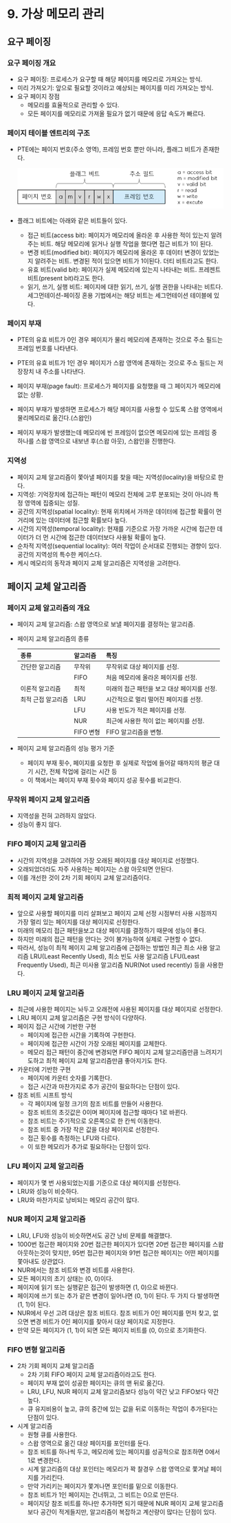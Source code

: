 # 9. 가상 메모리 관리

## 요구 페이징

### 요구 페이징 개요

- 요구 페이징: 프로세스가 요구할 때 해당 페이지를 메모리로 가져오는 방식.
- 미리 가져오기: 앞으로 필요할 것이라고 예상되는 페이지를 미리 가져오는 방식.
- 요구 페이지 장점
    - 메모리를 효율적으로 관리할 수 있다.
    - 모든 페이지를 메모리로 가져올 필요가 없기 때문에 응답 속도가 빠르다.

### 페이지 테이블 엔트리의 구조

- PTE에는 페이지 번호(주소 영역), 프레임 번호 뿐만 아니라, 플래그 비트가 존재한다.
  
    ![Untitled](assets/Untitled-4551391.png)
    
- 플래그 비트에는 아래와 같은 비트들이 있다.
    - 접근 비트(access bit): 페이지가 메모리에 올라온 후 사용한 적이 있는지 알려주는 비트. 해당 메모리에 읽거나 실행 작업을 했다면 접근 비트가 1이 된다.
    - 변경 비트(modified bit): 페이지가 메모리에 올라온 후 데이터 변경이 있었는지 알려주는 비트. 변경된 적이 있으면 비트가 1이된다. 더티 비트라고도 한다.
    - 유효 비트(valid bit): 페이지가 실제 메모리에 있는지 나타내는 비트. 프레젠트 비트(present bit)라고도 한다.
    - 읽기, 쓰기, 실행 비트: 페이지에 대한 읽기, 쓰기, 실행 권한을 나타내는 비트다. 세그먼테이션-페이징 혼용 기법에서는 해당 비트는 세그먼테이션 테이블에 있다.

### 페이지 부재

- PTE의 유효 비트가 0인 경우 페이지가 물리 메모리에 존재하는 것으로 주소 필드는 프레임 번호를 나타낸다.
- PTE의 유효 비트가 1인 경우 페이지가 스왑 영역에 존재하는 것으로 주소 필드는 저장장치 내 주소를 나타낸다.
- 페이지 부재(page fault): 프로세스가 페이지를 요청했을 때 그 페이지가 메모리에 없는 상황.
- 페이지 부재가 발생하면 프로세스가 해당 페이지를 사용할 수 있도록 스왑 영역에서 물리메모리로 옮긴다.(스왑인)
  
- 페이지 부재가 발생했는데 메모리에 빈 프레임이 없으면 메모리에 있는 프레임 중 하나를 스왑 영역으로 내보낸 후(스왑 아웃), 스왑인을 진행한다.
  

### 지역성

- 페이지 교체 알고리즘이 쫓아낼 페이지를 찾을 때는 지역성(locality)을 바탕으로 한다.
- 지역성: 기억장치에 접근하는 패턴이 메모리 전체에 고루 분포되는 것이 아니라 특정 영역에 집중되는 성질.
- 공간의 지역성(spatial locality): 현재 위치에서 가까운 데이터에 접근할 확률이 먼 거리에 있는 데이터에 접근할 확률보다 높다.
- 시간의 지역성(temporal locality): 현재를 기준으로 가장 가까운 시간에 접근한 데이터가 더 먼 시간에 접근한 데이터보다 사용될 확률이 높다.
- 순차적 지역성(sequential locality): 여러 작업이 순서대로 진행되는 경향이 있다. 공간의 지역성의 특수한 케이스다.
- 케시 메모리의 동작과 페이지 교체 알고리즘은 지역성을 고려한다.

## 페이지 교체 알고리즘

### 페이지 교체 알고리즘의 개요

- 페이지 교체 알고리즘: 스왑 영역으로 보낼 페이지를 결정하는 알고리즘.
- 페이지 교체 알고리즘의 종류
  
  
    | 종류 | 알고리즘 | 특징 |
    | --- | --- | --- |
    | 간단한 알고리즘 | 무작위 | 무작위로 대상 페이지를 선정. |
    |  | FIFO | 처음 메모리에 올라온 페이지를 선정. |
    | 이론적 알고리즘 | 최적 | 미래의 접근 패턴을 보고 대상 페이지를 선정. |
    | 최적 근접 알고리즘 | LRU | 시간적으로 멀리 떨어진 페이지를 선정. |
    |  | LFU | 사용 빈도가 적은 페이지를 선정. |
    |  | NUR | 최근에 사용한 적이 없는 페이지를 선정. |
    |  | FIFO 변형 | FIFO 알고리즘을 변형. |
- 페이지 교체 알고리즘의 성능 평가 기준
    - 페이지 부재 횟수, 페이지를 요청한 후 실제로 작업에 들어갈 때까지의 평균 대기 시간, 전체 작업에 걸리는 시간 등
    - 이 책에서는 페이지 부재 횟수와 페이지 성공 횟수를 비교한다.

### 무작위 페이지 교체 알고리즘

- 지역성을 전혀 고려하지 않았다.
- 성능이 좋지 않다.

### FIFO 페이지 교체 알고리즘

- 시간의 지역성을 고려하여 가장 오래된 페이지를 대상 페이지로 선정했다.
- 오래되었더라도 자주 사용하는 페이지는 스왑 아웃되면 안된다.
- 이를 개선한 것이 2차 기회 페이지 교체 알고리즘이다.

### 최적 페이지 교체 알고리즘

- 앞으로 사용할 페이지를 미리 살펴보고 페이지 교체 선정 시점부터 사용 시점까지 가장 멀리 있는 페이지를 대상 페이지로 선정한다.
- 미래의 메모리 접근 패턴을보고 대상 페이지를 결정하기 때문에 성능이 좋다.
- 하지만 미래의 접근 패턴을 안다는 것이 불가능하여 실제로 구현할 수 없다.
- 따라서, 성능이 최적 페이지 교체 알고리즘에 근접하는 방법인 최근 최소 사용 알고리즘 LRU(Least Recently Used), 최소 빈도 사용 알고리즘 LFU(Least Frequently Used), 최근 미사용 알고리즘 NUR(Not used recently) 등을 사용한다.

### LRU 페이지 교체 알고리즘

- 최근에 사용한 페이지는 놔두고 오래전에 사용된 페이지를 대상 페이지로 선정한다.
- LRU 페이지 교체 알고리즘은 구현 방식이 다양하다.
- 페이지 접근 시간에 기반한 구현
    - 페이지에 접근한 시간을 기록하여 구현한다.
    - 페이지에 접근한 시간이 가장 오래된 페이지를 교체한다.
    - 메모리 접근 패턴이 중간에 변경되면 FIFO 페이지 교체 알고리즘만큼 느려지기도하고 최적 페이지 교체 알고리즘만큼 좋아지기도 한다.
- 카운터에 기반한 구현
    - 페이지에 카운터 숫자를 기록한다.
    - 접근 시간과 마찬가지로 추가 공간이 필요하다는 단점이 있다.
- 참조 비트 시프트 방식
    - 각 페이지에 일정 크기의 참조 비트를 만들어 사용한다.
    - 참조 비트의 초깃값은 0이며 페이지에 접근할 때마다 1로 바뀐다.
    - 참조 비트는 주기적으로 오른쪽으로 한 칸씩 이동한다.
    - 참조 비트 중 가장 작은 값을 대상 페이지로 선정한다.
    - 접근 횟수를 측정하는 LFU와 다르다.
    - 이 또한 메모리가 추가로 필요하다는 단점이 있다.
    

### LFU 페이지 교체 알고리즘

- 페이지가 몇 번 사용되었는지를 기준으로 대상 페이지를 선정한다.
- LRU와 성능이 비슷하다.
- LRU와 마찬가지로 낭비되는 메모리 공간이 많다.

### NUR 페이지 교체 알고리즘

- LRU, LFU와 성능이 비슷하면서도 공간 낭비 문제를 해결했다.
- 1000번 접근한 페이지와 20번 접근한 페이지가 있다면 20번 접근한 페이지를 스왑아웃하는것이 맞지만, 95번 접근한 페이지와 91번 접근한 페이지는 어떤 페이지를 쫓아내도 상관없다.
- NUR에서는 참조 비트와 변경 비트를 사용한다.
- 모든 페이지의 초기 상태는 (0, 0)이다.
- 페이지에 읽기 또는 실행같은 접근이 발생하면 (1, 0)으로 바뀐다.
- 페이지에 쓰기 또는 추가 같은 변경이 일어나면 (0, 1)이 된다. 두 가지 다 발생하면 (1, 1)이 된다.
- NUR에서 우선 고려 대상은 참조 비트다. 참조 비트가 0인 페이지를 먼저 찾고, 없으면 변경 비트가 0인 페이지를 찾아서 대상 페이지로 지정한다.
- 만약 모든 페이지가 (1, 1)이 되면 모든 페이지 비트를 (0, 0)으로 초기화한다.

### FIFO 변형 알고리즘

- 2차 기회 페이지 교체 알고리즘
    - 2차 기회 FIFO 페이지 교체 알고리즘이라고도 한다.
    - 페이지 부재 없이 성공한 페이지는 큐의 맨 뒤로 옮긴다.
    - LRU, LFU, NUR 페이지 교체 알고리즘보다 성능이 약간 낮고 FIFO보다 약간 높다.
    - 큐 유지비용이 높고, 큐의 중간에 있는 값을 뒤로 이동하는 작업이 추가된다는 단점이 있다.
- 시계 알고리즘
    - 원형 큐를 사용한다.
    - 스왑 영역으로 옮긴 대상 페이지를 포인터를 둔다.
    - 참조 비트를 하나씩 두고, 메모리에 있는 페이지를 성공적으로 참조하면 0에서 1로 변경한다.
    - 시계 알고리즘의 대상 포인터는 메모리가 꽉 찰경우 스왑 영역으로 쫓겨날 페이지를 가리킨다.
    - 만약 가리키는 페이지가 쫓겨나면 포인터를 밑으로 이동한다.
    - 참조 비트가 1인 페이지는 건너뛰고, 그 비트는 0으로 만든다.
    - 페이지당 참조 비트를 하나만 추가하면 되기 때문에 NUR 페이지 교체 알고리즘보다 공간이 적게들지만, 알고리즘이 복잡하고 계산량이 많다는 단점이 있다.
      